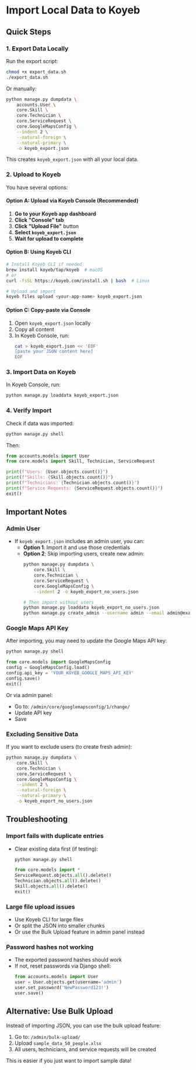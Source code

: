 # Import Local Data to Koyeb

## Quick Steps

### 1. Export Data Locally

Run the export script:
```bash
chmod +x export_data.sh
./export_data.sh
```

Or manually:
```bash
python manage.py dumpdata \
    accounts.User \
    core.Skill \
    core.Technician \
    core.ServiceRequest \
    core.GoogleMapsConfig \
    --indent 2 \
    --natural-foreign \
    --natural-primary \
    -o koyeb_export.json
```

This creates `koyeb_export.json` with all your local data.

### 2. Upload to Koyeb

You have several options:

#### Option A: Upload via Koyeb Console (Recommended)

1. **Go to your Koyeb app dashboard**
2. **Click "Console" tab**
3. **Click "Upload File"** button
4. **Select `koyeb_export.json`**
5. **Wait for upload to complete**

#### Option B: Using Koyeb CLI

```bash
# Install Koyeb CLI if needed
brew install koyeb/tap/koyeb  # macOS
# or
curl -fsSL https://koyeb.com/install.sh | bash  # Linux

# Upload and import
koyeb files upload <your-app-name> koyeb_export.json
```

#### Option C: Copy-paste via Console

1. Open `koyeb_export.json` locally
2. Copy all content
3. In Koyeb Console, run:
   ```bash
   cat > koyeb_export.json << 'EOF'
   [paste your JSON content here]
   EOF
   ```

### 3. Import Data on Koyeb

In Koyeb Console, run:

```bash
python manage.py loaddata koyeb_export.json
```

### 4. Verify Import

Check if data was imported:
```bash
python manage.py shell
```

Then:
```python
from accounts.models import User
from core.models import Skill, Technician, ServiceRequest

print(f"Users: {User.objects.count()}")
print(f"Skills: {Skill.objects.count()}")
print(f"Technicians: {Technician.objects.count()}")
print(f"Service Requests: {ServiceRequest.objects.count()}")
exit()
```

## Important Notes

### Admin User

- If `koyeb_export.json` includes an admin user, you can:
  - **Option 1**: Import it and use those credentials
  - **Option 2**: Skip importing users, create new admin:
    ```bash
    python manage.py dumpdata \
        core.Skill \
        core.Technician \
        core.ServiceRequest \
        core.GoogleMapsConfig \
        --indent 2 -o koyeb_export_no_users.json
    
    # Then import without users
    python manage.py loaddata koyeb_export_no_users.json
    python manage.py create_admin --username admin --email admin@example.com --password YourPassword123!
    ```

### Google Maps API Key

After importing, you may need to update the Google Maps API key:
```python
python manage.py shell
```
```python
from core.models import GoogleMapsConfig
config = GoogleMapsConfig.load()
config.api_key = 'YOUR_KOYEB_GOOGLE_MAPS_API_KEY'
config.save()
exit()
```

Or via admin panel:
- Go to: `/admin/core/googlemapsconfig/1/change/`
- Update API key
- Save

### Excluding Sensitive Data

If you want to exclude users (to create fresh admin):
```bash
python manage.py dumpdata \
    core.Skill \
    core.Technician \
    core.ServiceRequest \
    core.GoogleMapsConfig \
    --indent 2 \
    --natural-foreign \
    --natural-primary \
    -o koyeb_export_no_users.json
```

## Troubleshooting

### Import fails with duplicate entries
- Clear existing data first (if testing):
  ```bash
  python manage.py shell
  ```
  ```python
  from core.models import *
  ServiceRequest.objects.all().delete()
  Technician.objects.all().delete()
  Skill.objects.all().delete()
  exit()
  ```

### Large file upload issues
- Use Koyeb CLI for large files
- Or split the JSON into smaller chunks
- Or use the Bulk Upload feature in admin panel instead

### Password hashes not working
- The exported password hashes should work
- If not, reset passwords via Django shell:
  ```python
  from accounts.models import User
  user = User.objects.get(username='admin')
  user.set_password('NewPassword123!')
  user.save()
  ```

## Alternative: Use Bulk Upload

Instead of importing JSON, you can use the bulk upload feature:

1. Go to: `/admin/bulk-upload/`
2. Upload `sample_data_50_people.xlsx`
3. All users, technicians, and service requests will be created

This is easier if you just want to import sample data!

